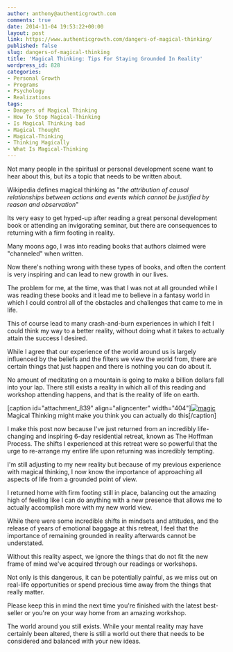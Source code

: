 ```yaml
---
author: anthony@authenticgrowth.com
comments: true
date: 2014-11-04 19:53:22+00:00
layout: post
link: https://www.authenticgrowth.com/dangers-of-magical-thinking/
published: false
slug: dangers-of-magical-thinking
title: 'Magical Thinking: Tips For Staying Grounded In Reality'
wordpress_id: 828
categories:
- Personal Growth
- Programs
- Psychology
- Realizations
tags:
- Dangers of Magical Thinking
- How To Stop Magical-Thinking
- Is Magical Thinking bad
- Magical Thought
- Magical-Thinking
- Thinking Magically
- What Is Magical-Thinking
---
```


Not many people in the spiritual or personal development scene want to hear about this, but its a topic that needs to be written about.

Wikipedia defines magical thinking as "_the attribution of causal relationships between actions and events which cannot be justified by reason and observation_"

Its very easy to get hyped-up after reading a great personal development book or attending an invigorating seminar, but there are consequences to returning with a firm footing in reality.

Many moons ago, I was into reading books that authors claimed were "channeled" when written.

Now there's nothing wrong with these types of books, and often the content is very inspiring and can lead to new growth in our lives.

The problem for me, at the time, was that I was not at all grounded while I was reading these books and it lead me to believe in a fantasy world in which I could control all of the obstacles and challenges that came to me in life.

This of course lead to many crash-and-burn experiences in which I felt I could think my way to a better reality, without doing what it takes to actually attain the success I desired.

While I agree that our experience of the world around us is largely influenced by the beliefs and the filters we view the world from, there are certain things that just happen and there is nothing you can do about it.

No amount of meditating on a mountain is going to make a billion dollars fall into your lap. There still exists a reality in which all of this reading and workshop attending happens, and that is the reality of life on earth.

[caption id="attachment_839" align="aligncenter" width="404"][![magic](http://www.authenticgrowth.com/wp-content/uploads/2014/11/filepicker_eEF6S8NTRLu4B2LbvkwO_magic_.jpg)](http://www.authenticgrowth.com/wp-content/uploads/2014/11/filepicker_eEF6S8NTRLu4B2LbvkwO_magic_.jpg) Magical Thinking might make you think you can actually do this[/caption]

I make this post now because I've just returned from an incredibly life-changing and inspiring 6-day residential retreat, known as The Hoffman Process. The shifts I experienced at this retreat were so powerful that the urge to re-arrange my entire life upon returning was incredibly tempting.

I'm still adjusting to my new reality but because of my previous experience with magical thinking, I now know the importance of approaching all aspects of life from a grounded point of view.

I returned home with firm footing still in place, balancing out the amazing high of feeling like I can do anything with a new presence that allows me to actually accomplish more with my new world view.

While there were some incredible shifts in mindsets and attitudes, and the release of years of emotional baggage at this retreat, I feel that the importance of remaining grounded in reality afterwards cannot be understated.

Without this reality aspect, we ignore the things that do not fit the new frame of mind we've acquired through our readings or workshops.

Not only is this dangerous, it can be potentially painful, as we miss out on real-life opportunities or spend precious time away from the things that really matter.

Please keep this in mind the next time you're finished with the latest best-seller or you're on your way home from an amazing workshop.

The world around you still exists. While your mental reality may have certainly been altered, there is still a world out there that needs to be considered and balanced with your new ideas.
